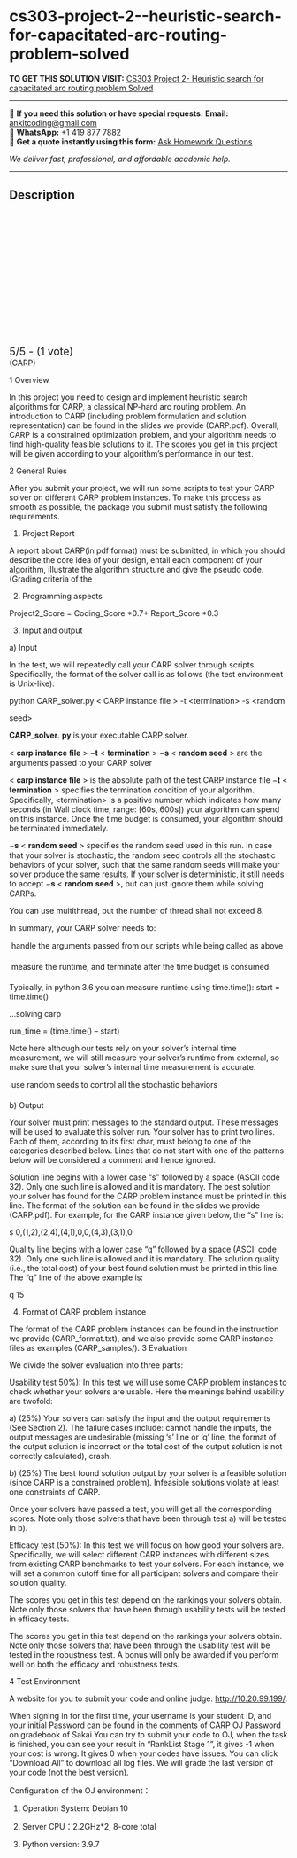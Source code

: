 # cs303-project-2--heuristic-search-for-capacitated-arc-routing-problem-solved
**TO GET THIS SOLUTION VISIT:** [CS303 Project 2- Heuristic search for capacitated arc routing problem Solved](https://www.ankitcodinghub.com/product/cs303-heuristic-search-for-capacitated-arc-routing-problem-solved/)


---

📩 **If you need this solution or have special requests:** **Email:** ankitcoding@gmail.com  
📱 **WhatsApp:** +1 419 877 7882  
📄 **Get a quote instantly using this form:** [Ask Homework Questions](https://www.ankitcodinghub.com/services/ask-homework-questions/)

*We deliver fast, professional, and affordable academic help.*

---

<h2>Description</h2>



<div class="kk-star-ratings kksr-auto kksr-align-center kksr-valign-top" data-payload="{&quot;align&quot;:&quot;center&quot;,&quot;id&quot;:&quot;116221&quot;,&quot;slug&quot;:&quot;default&quot;,&quot;valign&quot;:&quot;top&quot;,&quot;ignore&quot;:&quot;&quot;,&quot;reference&quot;:&quot;auto&quot;,&quot;class&quot;:&quot;&quot;,&quot;count&quot;:&quot;1&quot;,&quot;legendonly&quot;:&quot;&quot;,&quot;readonly&quot;:&quot;&quot;,&quot;score&quot;:&quot;5&quot;,&quot;starsonly&quot;:&quot;&quot;,&quot;best&quot;:&quot;5&quot;,&quot;gap&quot;:&quot;4&quot;,&quot;greet&quot;:&quot;Rate this product&quot;,&quot;legend&quot;:&quot;5\/5 - (1 vote)&quot;,&quot;size&quot;:&quot;24&quot;,&quot;title&quot;:&quot;CS303 Project 2- Heuristic search for capacitated arc routing problem Solved&quot;,&quot;width&quot;:&quot;138&quot;,&quot;_legend&quot;:&quot;{score}\/{best} - ({count} {votes})&quot;,&quot;font_factor&quot;:&quot;1.25&quot;}">

<div class="kksr-stars">

<div class="kksr-stars-inactive">
            <div class="kksr-star" data-star="1" style="padding-right: 4px">


<div class="kksr-icon" style="width: 24px; height: 24px;"></div>
        </div>
            <div class="kksr-star" data-star="2" style="padding-right: 4px">


<div class="kksr-icon" style="width: 24px; height: 24px;"></div>
        </div>
            <div class="kksr-star" data-star="3" style="padding-right: 4px">


<div class="kksr-icon" style="width: 24px; height: 24px;"></div>
        </div>
            <div class="kksr-star" data-star="4" style="padding-right: 4px">


<div class="kksr-icon" style="width: 24px; height: 24px;"></div>
        </div>
            <div class="kksr-star" data-star="5" style="padding-right: 4px">


<div class="kksr-icon" style="width: 24px; height: 24px;"></div>
        </div>
    </div>

<div class="kksr-stars-active" style="width: 138px;">
            <div class="kksr-star" style="padding-right: 4px">


<div class="kksr-icon" style="width: 24px; height: 24px;"></div>
        </div>
            <div class="kksr-star" style="padding-right: 4px">


<div class="kksr-icon" style="width: 24px; height: 24px;"></div>
        </div>
            <div class="kksr-star" style="padding-right: 4px">


<div class="kksr-icon" style="width: 24px; height: 24px;"></div>
        </div>
            <div class="kksr-star" style="padding-right: 4px">


<div class="kksr-icon" style="width: 24px; height: 24px;"></div>
        </div>
            <div class="kksr-star" style="padding-right: 4px">


<div class="kksr-icon" style="width: 24px; height: 24px;"></div>
        </div>
    </div>
</div>


<div class="kksr-legend" style="font-size: 19.2px;">
            5/5 - (1 vote)    </div>
    </div>
(CARP)

1 Overview

In this project you need to design and implement heuristic search algorithms for CARP, a classical NP-hard arc routing problem. An introduction to CARP (including problem formulation and solution representation) can be found in the slides we provide (CARP.pdf). Overall, CARP is a constrained optimization problem, and your algorithm needs to find high-quality feasible solutions to it. The scores you get in this project will be given according to your algorithm’s performance in our test.

2 General Rules

After you submit your project, we will run some scripts to test your CARP solver on different CARP problem instances. To make this process as smooth as possible, the package you submit must satisfy the following requirements.

1) Project Report

A report about CARP(in pdf format) must be submitted, in which you should describe the core idea of your design, entail each component of your algorithm, illustrate the algorithm structure and give the pseudo code. (Grading criteria of the

2) Programming aspects

Project2_Score = Coding_Score *0.7+ Report_Score *0.3

3) Input and output

a) Input

In the test, we will repeatedly call your CARP solver through scripts. Specifically, the format of the solver call is as follows (the test environment is Unix-like):

python CARP_solver.py &lt; CARP instance file &gt; -t &lt;termination&gt; -s &lt;random

seed&gt;

𝐂𝐀𝐑𝐏_𝐬𝐨𝐥𝐯𝐞𝐫. 𝐩𝐲 is your executable CARP solver.

&lt; 𝐜𝐚𝐫𝐩 𝐢𝐧𝐬𝐭𝐚𝐧𝐜𝐞 𝐟𝐢𝐥𝐞 &gt; −𝐭 &lt; 𝐭𝐞𝐫𝐦𝐢𝐧𝐚𝐭𝐢𝐨𝐧 &gt; −𝐬 &lt; 𝐫𝐚𝐧𝐝𝐨𝐦 𝐬𝐞𝐞𝐝 &gt; are the arguments passed to your CARP solver

&lt; 𝐜𝐚𝐫𝐩 𝐢𝐧𝐬𝐭𝐚𝐧𝐜𝐞 𝐟𝐢𝐥𝐞 &gt; is the absolute path of the test CARP instance file −𝐭 &lt; 𝐭𝐞𝐫𝐦𝐢𝐧𝐚𝐭𝐢𝐨𝐧 &gt; specifies the termination condition of your algorithm. Specifically, &lt;termination&gt; is a positive number which indicates how many seconds (in Wall clock time, range: [60s, 600s]) your algorithm can spend on this instance. Once the time budget is consumed, your algorithm should be terminated immediately.

−𝐬 &lt; 𝐫𝐚𝐧𝐝𝐨𝐦 𝐬𝐞𝐞𝐝 &gt; specifies the random seed used in this run. In case that your solver is stochastic, the random seed controls all the stochastic behaviors of your solver, such that the same random seeds will make your solver produce the same results. If your solver is deterministic, it still needs to accept −𝐬 &lt; 𝐫𝐚𝐧𝐝𝐨𝐦 𝐬𝐞𝐞𝐝 &gt;, but can just ignore them while solving CARPs.

You can use multithread, but the number of thread shall not exceed 8.

In summary, your CARP solver needs to:

 handle the arguments passed from our scripts while being called as above

 measure the runtime, and terminate after the time budget is consumed.

Typically, in python 3.6 you can measure runtime using time.time(): start = time.time()

…solving carp

run_time = (time.time() – start)

Note here although our tests rely on your solver’s internal time measurement, we will still measure your solver’s runtime from external, so make sure that your solver’s internal time measurement is accurate.

 use random seeds to control all the stochastic behaviors

b) Output

Your solver must print messages to the standard output. These messages will be used to evaluate this solver run. Your solver has to print two lines. Each of them, according to its first char, must belong to one of the categories described below. Lines that do not start with one of the patterns below will be considered a comment and hence ignored.

Solution line begins with a lower case “s” followed by a space (ASCII code 32). Only one such line is allowed and it is mandatory. The best solution your solver has found for the CARP problem instance must be printed in this line. The format of the solution can be found in the slides we provide (CARP.pdf). For example, for the CARP instance given below, the “s” line is:

s 0,(1,2),(2,4),(4,1),0,0,(4,3),(3,1),0

Quality line begins with a lower case “q” followed by a space (ASCII code 32). Only one such line is allowed and it is mandatory. The solution quality (i.e., the total cost) of your best found solution must be printed in this line. The “q” line of the above example is:

q 15

4) Format of CARP problem instance

The format of the CARP problem instances can be found in the instruction we provide (CARP_format.txt), and we also provide some CARP instance files as examples (CARP_samples/). 3 Evaluation

We divide the solver evaluation into three parts:

Usability test 50%): In this test we will use some CARP problem instances to check whether your solvers are usable. Here the meanings behind usability are twofold:

a) (25%) Your solvers can satisfy the input and the output requirements (See Section 2). The failure cases include: cannot handle the inputs, the output messages are undesirable (missing ‘s’ line or ‘q’ line, the format of the output solution is incorrect or the total cost of the output solution is not correctly calculated), crash.

b) (25%) The best found solution output by your solver is a feasible solution (since CARP is a constrained problem). Infeasible solutions violate at least one constraints of CARP.

Once your solvers have passed a test, you will get all the corresponding scores. Note only those solvers that have been through test a) will be tested in b).

Efficacy test (50%): In this test we will focus on how good your solvers are. Specifically, we will select different CARP instances with different sizes from existing CARP benchmarks to test your solvers. For each instance, we will set a common cutoff time for all participant solvers and compare their solution quality.

The scores you get in this test depend on the rankings your solvers obtain. Note only those solvers that have been through usability tests will be tested in efficacy tests.

The scores you get in this test depend on the rankings your solvers obtain. Note only those solvers that have been through the usability test will be tested in the robustness test. A bonus will only be awarded if you perform well on both the efficacy and robustness tests.

4 Test Environment

A website for you to submit your code and online judge: http://10.20.99.199/.

When signing in for the first time, your username is your student ID, and your initial Password can be found in the comments of CARP OJ Password on gradebook of Sakai You can try to submit your code to OJ, when the task is finished, you can see your result in “RankList Stage 1”, it gives -1 when your cost is wrong. It gives 0 when your codes have issues. You can click “Download All” to download all log files. We will grade the last version of your code (not the best version).

Configuration of the OJ environment：

1) Operation System: Debian 10

2) Server CPU：2.2GHz*2, 8-core total

3) Python version: 3.9.7
